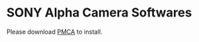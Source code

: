 # SONY Alpha Camera Softwares

Please download [PMCA](https://github.com/ma1co/Sony-PMCA-RE) to install.
